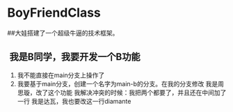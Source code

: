 # BoyFriendClass

##大娃搭建了一个超级牛逼的技术框架。

##  我是B同学，我要开发一个B功能
1. 我不能直接在main分支上操作了
2. 我要基于main分支，创建一个名字为main-b的分支。在我的分支修改
我是周思璇，改了这个功能
我解决冲突的时候：我把两个都要了，并且还在中间加了一行
我是达瓦，我也要改这一行diamante

